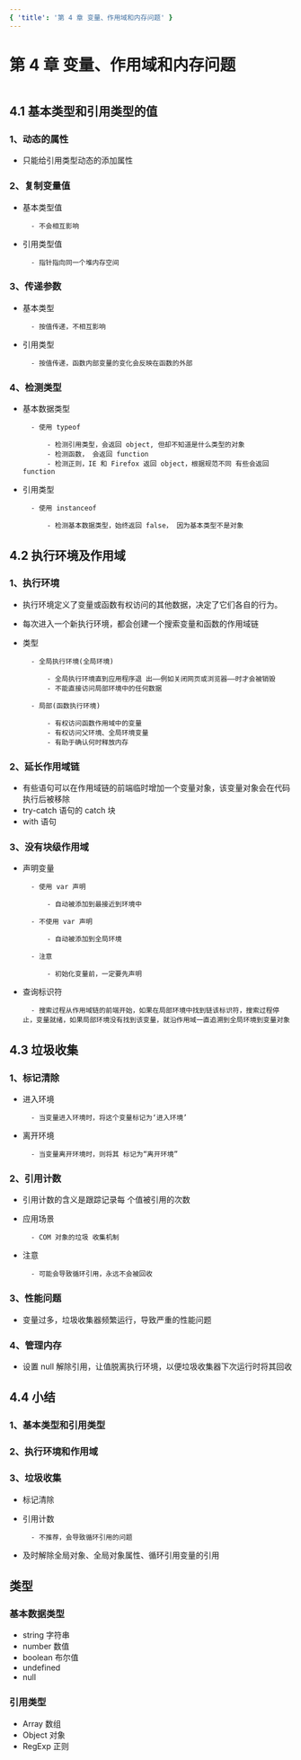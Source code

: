 ```yaml
---
{ 'title': '第 4 章 变量、作用域和内存问题' }
---
```


# 第 4 章 变量、作用域和内存问题

<img src="" />

## 4.1 基本类型和引用类型的值

### 1、动态的属性

- 只能给引用类型动态的添加属性

### 2、复制变量值

- 基本类型值

      	- 不会相互影响

- 引用类型值

      	- 指针指向同一个堆内存空间

### 3、传递参数

- 基本类型

      	- 按值传递，不相互影响

- 引用类型

      	- 按值传递，函数内部变量的变化会反映在函数的外部

### 4、检测类型

- 基本数据类型

      	- 使用 typeof

      		- 检测引用类型，会返回 object, 但却不知道是什么类型的对象
      		- 检测函数， 会返回 function
      		- 检测正则，IE 和 Firefox 返回 object，根据规范不同 有些会返回 function

- 引用类型

      	- 使用 instanceof

      		- 检测基本数据类型，始终返回 false， 因为基本类型不是对象

## 4.2 执行环境及作用域

### 1、执行环境

- 执行环境定义了变量或函数有权访问的其他数据，决定了它们各自的行为。
- 每次进入一个新执行环境，都会创建一个搜索变量和函数的作用域链
- 类型

      	- 全局执行环境(全局环境)

      		- 全局执行环境直到应用程序退 出——例如关闭网页或浏览器——时才会被销毁
      		- 不能直接访问局部环境中的任何数据

      	- 局部(函数执行环境)

      		- 有权访问函数作用域中的变量
      		- 有权访问父环境、全局环境变量
      		- 有助于确认何时释放内存

### 2、延长作用域链

- 有些语句可以在作用域链的前端临时增加一个变量对象，该变量对象会在代码执行后被移除
- try-catch 语句的 catch 块
- with 语句

### 3、没有块级作用域

- 声明变量

      	- 使用 var 声明

      		- 自动被添加到最接近到环境中

      	- 不使用 var 声明

      		- 自动被添加到全局环境

      	- 注意

      		- 初始化变量前，一定要先声明

- 查询标识符

      	- 搜索过程从作用域链的前端开始，如果在局部环境中找到链该标识符，搜索过程停止，变量就绪，如果局部环境没有找到该变量，就沿作用域一直追溯到全局环境到变量对象

## 4.3 垃圾收集

### 1、标记清除

- 进入环境

      	- 当变量进入环境时，将这个变量标记为‘进入环境’

- 离开环境

      	- 当变量离开环境时，则将其 标记为“离开环境”

### 2、引用计数

- 引用计数的含义是跟踪记录每 个值被引用的次数
- 应用场景

      	- COM 对象的垃圾 收集机制

- 注意

      	- 可能会导致循环引用，永远不会被回收

### 3、性能问题

- 变量过多，垃圾收集器频繁运行，导致严重的性能问题

### 4、管理内存

- 设置 null 解除引用，让值脱离执行环境，以便垃圾收集器下次运行时将其回收

## 4.4 小结

### 1、基本类型和引用类型

### 2、执行环境和作用域

### 3、垃圾收集

- 标记清除
- 引用计数

      	- 不推荐，会导致循环引用的问题

- 及时解除全局对象、全局对象属性、循环引用变量的引用

## 类型

### 基本数据类型

- string 字符串
- number 数值
- boolean 布尔值
- undefined
- null

### 引用类型

- Array 数组
- Object 对象
- RegExp 正则
